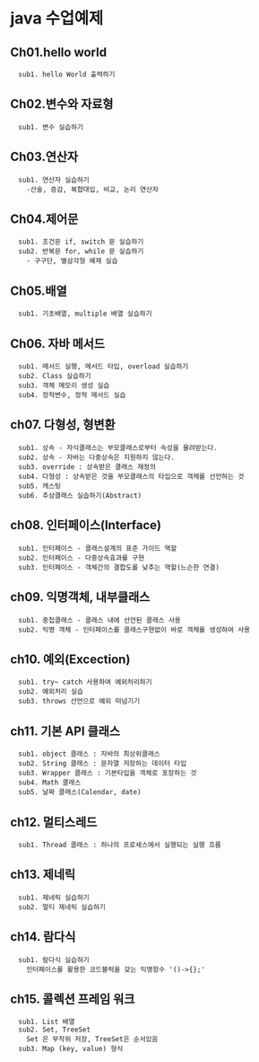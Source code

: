 # java 수업예제

## Ch01.hello world
```
  sub1. hello World 출력하기
```
## Ch02.변수와 자료형
```
  sub1. 변수 실습하기
```
## Ch03.연산자
```
  sub1. 연산자 실습하기
    -산술, 증감, 복합대입, 비교, 논리 연산자
```
## Ch04.제어문
```
  sub1. 조건문 if, switch 문 실습하기
  sub2. 반복문 for, while 문 실습하기
    - 구구단, 별삼각형 예제 실습
```
## Ch05.배열
```
  sub1. 기초배열, multiple 배열 실습하기
```
## Ch06. 자바 메서드
```
  sub1. 메서드 실행, 메서드 타입, overload 실습하기
  sub2. Class 실습하기
  sub3. 객체 메모리 생성 실습
  sub4. 정적변수, 정적 메서드 실습
```
## ch07. 다형성, 형변환
```
  sub1. 상속 - 자식클래스는 부모클래스로부터 속성을 물려받는다.
  sub2. 상속 - 자바는 다중상속은 지원하지 않는다.
  sub3. override : 상속받은 클래스 재정의
  sub4. 다형성 : 상속받은 것을 부모클래스의 타입으로 객체를 선언하는 것
  sub5. 캐스팅
  sub6. 추상클래스 실습하기(Abstract)
```

## ch08. 인터페이스(Interface)
```
  sub1. 인터페이스 - 클래스설계의 표준 가이드 역할
  sub2. 인터페이스 - 다중상속효과를 구현
  sub3. 인터페이스 - 객체간의 결합도를 낮추는 역할(느슨한 연결)
```
## ch09. 익명객체, 내부클래스
```
  sub1. 중첩클래스 - 클래스 내에 선언된 클래스 사용
  sub2. 익명 객체 - 인터페이스를 클래스구현없이 바로 객체를 생성하여 사용
```

## ch10. 예외(Excection)
```
  sub1. try~ catch 사용하여 예외처리하기
  sub2. 예외처리 실습
  sub3. throws 선언으로 예외 떠넘기기
```

## ch11. 기본 API 클래스
```
  sub1. object 클래스 : 자바의 최상위클래스
  sub2. String 클래스 : 문자열 저장하는 데이터 타입
  sub3. Wrapper 클래스 : 기본타입을 객체로 포장하는 것
  sub4. Math 클래스
  sub5. 날짜 클래스(Calendar, date)
```
## ch12. 멀티스레드
```
  sub1. Thread 클래스 : 하나의 프로세스에서 실행되는 실행 흐름
```
## ch13. 제네릭
```
  sub1. 제네릭 실습하기
  sub2. 멀티 제네릭 실습하기
```
## ch14. 람다식
```
  sub1. 람다식 실습하기
    인터페이스를 활용한 코드블럭을 갖는 익명함수 '()->{};'
```
## ch15. 콜렉션 프레임 워크
```
  sub1. List 배열
  sub2. Set, TreeSet
    Set 은 무작위 저장, TreeSet은 순서있음
  sub3. Map (key, value) 형식
```

